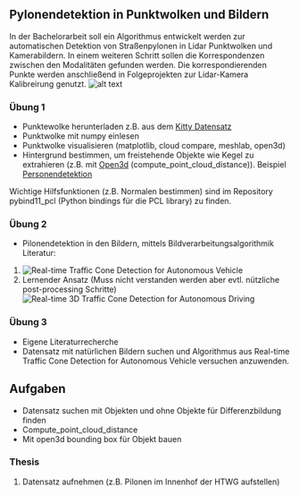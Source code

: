 ## Pylonendetektion in Punktwolken und Bildern ##
In der Bachelorarbeit soll ein Algorithmus entwickelt werden zur automatischen Detektion von Straßenpylonen in Lidar Punktwolken und Kamerabildern. In einem weiteren Schritt sollen die Korrespondenzen zwischen den Modalitäten gefunden werden. Die korrespondierenden Punkte werden anschließend in Folgeprojekten zur Lidar-Kamera Kalibreirung genutzt.
![alt text](https://unitbase.de/image/cache/catalog/Verkehr/pylone-leitkegel-mieten-berlin-unitbase-800x800.jpg)

### Übung 1 ###

* Punktewolke herunterladen z.B. aus dem [Kitty Datensatz](http://www.cvlibs.net/datasets/kitti/raw_data.php)
* Punktwolke mit numpy einlesen
* Punktwolke visualisieren (matplotlib, cloud compare, meshlab, open3d)
* Hintergrund bestimmen, um freistehende Objekte wie Kegel zu extrahieren (z.B. mit [Open3d](http://www.open3d.org/docs/release/index.html) (compute_point_cloud_distance)). Beispiel [Personendetektion](https://www.blickfeld.com/de/blog/objektdetektion/)

Wichtige Hilfsfunktionen (z.B. Normalen bestimmen) sind im Repository pybind11_pcl (Python bindings für die PCL library) zu finden.

### Übung 2 ###
* Pilonendetektion in den Bildern, mittels Bildverarbeitungsalgorithmik <br />
Literatur:
1. ![Real-time Traffic Cone Detection for Autonomous Vehicle](https://ieeexplore.ieee.org/stamp/stamp.jsp?tp=&arnumber=7260215)
2. Lernender Ansatz (Muss nicht verstanden werden aber evtl. nützliche post-processing Schritte) ![Real-time 3D Traffic Cone Detection for Autonomous Driving](https://ieeexplore.ieee.org/stamp/stamp.jsp?tp=&arnumber=8814089)

### Übung 3 ###
* Eigene Literaturrecherche
* Datensatz mit natürlichen Bildern suchen und Algorithmus aus Real-time Traffic Cone Detection for Autonomous Vehicle versuchen anzuwenden.

## Aufgaben ##
-	Datensatz suchen mit Objekten und ohne Objekte für Differenzbildung finden
-	Compute_point_cloud_distance
-	Mit open3d bounding box für Objekt bauen

### Thesis ###
1. Datensatz aufnehmen (z.B. Pilonen im Innenhof der HTWG aufstellen)
